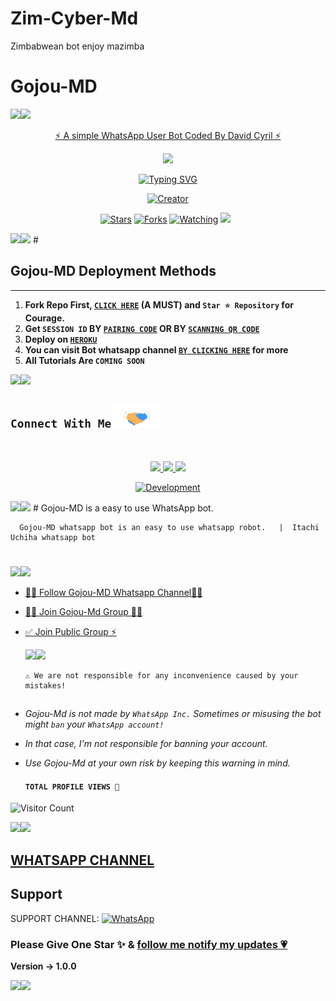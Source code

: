 # Zim-Cyber-Md
Zimbabwean bot enjoy mazimba
  # Gojou-MD
   <a><img src='https://endpoint.web.id/server/file/6UV86kFhfC5MpFRa.jpg'/></a><a><img src='https://endpoint.web.id/server/file/6UV86kFhfC5MpFRa.jpg'/></a>
<p align="center"> 
<u>⚡ A simple WhatsApp User Bot Coded By David Cyril ⚡</u>
</p>
<p align="center">
<img src="https://endpoint.web.id/server/file/6UV86kFhfC5MpFRa.jpg"/>       
<p align="center">
  <a href="https://endpoint.web.id/server/file/6UV86kFhfC5MpFRa.jpg"><img src="https://readme-typing-svg.demolab.com?font=EB+Garamond&weight=800&size=28&duration=4000&pause=1000&random=false&width=435&lines=+•__I'M+GOJOU-+MD__•;MULTI-DEVICE+WHATSAPP+BOT;DEVELOPED+BY+DAVID+CYRIL;RELEASED+DATE+18%2F6%2F2024." alt="Typing SVG" /></a>
</p> 
<p align="center">
<a href="#"><img title="Creator" src="https://endpoint.web.id/server/file/6UV86kFhfC5MpFRa.jpg"></a>
</p>
<p align="center">
<a href="https://github.com/DeeCeeXxx/Itachi_Uchiha-Md/stargazers/"><img title="Stars" src="https://img.shields.io/github/stars/DeeCeeXxx/Itachi_Uchiha-Md?color=blue&style=flat-square"></a>
<a href="https://github.com/DeeCeeXxx/Itachi_Uchiha-Md/network/members"><img title="Forks" src="https://img.shields.io/github/forks/DeeCeeXxx/Itachi_Uchiha-Md?color=yellow&style=flat-square"></a>
<a href="https://github.com/DeeCeeXxx/Itachi_Uchiha-Md/watchers"><img title="Watching" src="https://img.shields.io/github/watchers/DeeCeeXxx/Itachi_Uchiha-Md?label=Watchers&color=red&style=flat-square"></a>
<a href="https://github.com/DeeCeeXxx/Itachi_Uchiha-Md/graphs/commit-activity"><img height="20" src="https://img.shields.io/badge/Maintained-Yes-red.svg"></a>&nbsp;&nbsp;
</p>
<a><img src='https://i.imgur.com/LyHic3i.gif'/></a><a><img src='https://i.imgur.com/LyHic3i.gif'/></a>
#

## Gojou-MD Deployment Methods
---
1.  **Fork Repo First, [`CLICK HERE`](https://github.com/DeeCeeXxx/Gojou-MD/fork) (A MUST) and `Star ⭐ Repository` for Courage.**
2.  **Get `SESSION ID` BY [`PAIRING CODE`](https://gojousession-05ea27b8ff9a.herokuapp.com/pair) 
 OR BY [`SCANNING QR CODE`](https://gojousession-05ea27b8ff9a.herokuapp.com/wasiqr)** 
3. **Deploy on [`HEROKU`](https://dashboard.heroku.com/new?template=https://github.com/DeeCeeXxx/Gojou-MD)**
8. **You can visit Bot whatsapp channel [`BY CLICKING HERE`](https://whatsapp.com/channel/0029VaZsyQ21XqudOTjyG30Z) for more**
9. **All Tutorials Are `COMING SOON`**

<a><img src='https://i.imgur.com/LyHic3i.gif'/></a><a><img src='https://i.imgur.com/LyHic3i.gif'/></a>

## ```Connect With Me```<img src="https://github.com/0xAbdulKhalid/0xAbdulKhalid/raw/main/assets/mdImages/handshake.gif" width ="80"></h1> 
 <br> 
<p align="center">
<a href="https://wa.me/2349066528353"><img src="https://img.shields.io/badge/Contact David-25D366?style=for-the-badge&logo=whatsapp&logoColor=white" />
<a href="https://whatsapp.com/channel/0029VaZsyQ21XqudOTjyG30Z"><img src="https://img.shields.io/badge/Join Official Channel-25D366?style=for-the-badge&logo=whatsapp&logoColor=white" />
<a href="https://www.youtube.com/@HacktivistHive"><img src="https://img.shields.io/badge/Subscribe-ff0000?style=for-the-badge&logo=youtube&logoColor=ff000000&link=https://www.youtube.com/@HacktivistHive" /><br>
<p align="center">
<img alt="Development" width="250" src="https://media2.giphy.com/media/W9tBvzTXkQopi/giphy.gif?cid=6c09b952xu6syi1fyqfyc04wcfk0qvqe8fd7sop136zxfjyn&ep=v1_internal_gif_by_id&rid=giphy.gif&ct=g" /> </p>
<a><img src='https://i.imgur.com/LyHic3i.gif'/></a><a><img src='https://i.imgur.com/LyHic3i.gif'/></a>
# 
Gojou-MD is a easy to use WhatsApp bot. 

      Gojou-MD whatsapp bot is an easy to use whatsapp robot.   |  Itachi Uchiha whatsapp bot
# 
# 
<a><img src='https://i.imgur.com/LyHic3i.gif'/></a><a><img src='https://i.imgur.com/LyHic3i.gif'/></a>

* [🧑‍💻 Follow Gojou-MD Whatsapp Channel🧑‍💻](https://whatsapp.com/channel/0029VaZsyQ21XqudOTjyG30Z)

* [🧑‍💻 Join Gojou-Md Group 🧑‍💻](https://t.me/hacktivisthive)

* [✅ Join Public Group ⚡](https://chat.whatsapp.com/Hk4jZg8HMoH1auW2NAKazX)

  <a><img src='https://i.imgur.com/LyHic3i.gif'/></a><a><img src='https://i.imgur.com/LyHic3i.gif'/></a>

      ⚠️ We are not responsible for any inconvenience caused by your mistakes!
  
## 

- *Gojou-Md is not made by `WhatsApp Inc.` Sometimes or misusing the bot might `ban` your `WhatsApp account!`*
- *In that case, I'm not responsible for banning your account.*
- *Use Gojou-Md at your own risk by keeping this warning in mind.*
  
  #### ```TOTAL PROFILE VIEWS 🧚```
![Visitor Count](https://profile-counter.glitch.me/DeeCeeXxx/count.svg)

<a><img src='https://i.imgur.com/LyHic3i.gif'/></a><a><img src='https://i.imgur.com/LyHic3i.gif'/></a>

 ## [ WHATSAPP CHANNEL ](https://whatsapp.com/channel/0029VaZsyQ21XqudOTjyG30Z) 

## Support

SUPPORT CHANNEL: <a href="https://whatsapp.com/channel/0029VafEBFX2Jl8DSYclsS08"><img alt="WhatsApp" src="https://img.shields.io/badge/WhatsApp-25D366?style=for-the-badge&logo=whatsapp&logoColor=white"/></a>


### Please Give One Star ✨ & [follow me notify my updates 💗](https://github.com/DeeCeeXxx)
<b>Version -> 1.0.0</b>

<a><img src='https://i.imgur.com/LyHic3i.gif'/></a><a><img src='https://i.imgur.com/LyHic3i.gif'/></a>
